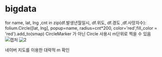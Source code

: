 # bigdata
for name, lat, lng ,cnt in zip(df.발생년월일시, df.위도, df.경도 ,df.사망자수):
    folium.Circle([lat, lng], popup=name, radius=cnt*200, color='red',fill_color = 'red').add_to(smap)
CircleMarker 가 아닌 Circle 사용시 m단위로 찍을 수 있음
![캡처](https://user-images.githubusercontent.com/102711363/204182574-4687dbfd-3828-4615-a27e-3120ddc5ea10.PNG)
![2](https://user-images.githubusercontent.com/102711363/204182583-993d59d2-4ead-4dfb-a674-2a9bcccd16be.PNG)

네이버 지도를 이용한 대략적 m 확인
